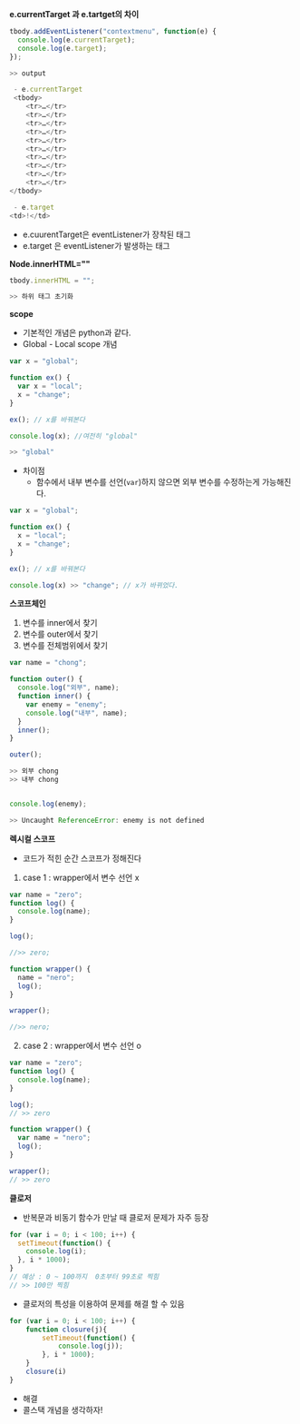 **e.currentTarget 과 e.tartget의 차이**

```javascript
tbody.addEventListener("contextmenu", function(e) {
  console.log(e.currentTarget);
  console.log(e.target);
});

>> output

 - e.currentTarget
 <tbody>​
    <tr>​…​</tr>​
    <tr>​…​</tr>
    ​<tr>​…​</tr>​
    <tr>​…​</tr>​
    <tr>​…​</tr>
    ​<tr>​…​</tr>​
    <tr>​…​</tr>
    ​<tr>​…​</tr>​
    <tr>​…​</tr>​
    <tr>​…​</tr>​
</tbody>​

 - e.target
<td>!</td>
```

- e.cuurentTarget은 eventListener가 장착된 태그
- e.target 은 eventListener가 발생하는 태그

**Node.innerHTML=""**

```javascript
tbody.innerHTML = "";

>> 하위 태그 초기화
```

**scope**

- 기본적인 개념은 python과 같다.
- Global - Local scope 개념

```javascript
var x = "global";

function ex() {
  var x = "local";
  x = "change";
}

ex(); // x를 바꿔본다

console.log(x); //여전히 "global"

>> "global"
```

- 차이점
  - 함수에서 내부 변수를 선언(`var`)하지 않으면 외부 변수를 수정하는게 가능해진다.

```javascript
var x = "global";

function ex() {
  x = "local";
  x = "change";
}

ex(); // x를 바꿔본다

console.log(x) >> "change"; // x가 바뀌었다.
```

**스코프체인**

1. 변수를 inner에서 찾기
2. 변수를 outer에서 찾기
3. 변수를 전체범위에서 찾기

```javascript
var name = "chong";

function outer() {
  console.log("외부", name);
  function inner() {
    var enemy = "enemy";
    console.log("내부", name);
  }
  inner();
}

outer();

>> 외부 chong
>> 내부 chong


console.log(enemy);

>> Uncaught ReferenceError: enemy is not defined
```

**렉시컬 스코프**

- 코드가 적힌 순간 스코프가 정해진다

1. case 1 : wrapper에서 변수 선언 x

```javascript
var name = "zero";
function log() {
  console.log(name);
}

log();

//>> zero;

function wrapper() {
  name = "nero";
  log();
}

wrapper();

//>> nero;
```

2. case 2 : wrapper에서 변수 선언 o

```javascript
var name = "zero";
function log() {
  console.log(name);
}

log();
// >> zero

function wrapper() {
  var name = "nero";
  log();
}

wrapper();
// >> zero
```

**클로저**

- 반복문과 비동기 함수가 만날 때 클로저 문제가 자주 등장

```javascript
for (var i = 0; i < 100; i++) {
  setTimeout(function() {
    console.log(i);
  }, i * 1000);
}
// 예상 : 0 ~ 100까지  0초부터 99초로 찍힘
// >> 100만 찍힘
```

- 클로저의 특성을 이용하여 문제를 해결 할 수 있음

```javascript
for (var i = 0; i < 100; i++) {
    function closure(j){
        setTimeout(function() {
            console.log(j));
        }, i * 1000);
    }
    closure(i)
}
```

- 해결
- 콜스택 개념을 생각하자!
